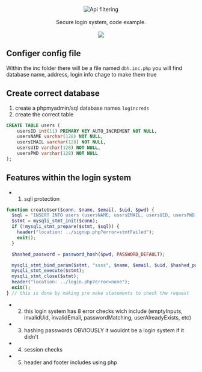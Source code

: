
<p align=center>

  <img src="https://i.imgur.com/u479LPz.png" alt="Api filtering" />

  <br>
  <br>
  <span>Secure login system, code example.<br></span>
  <br>
  <a target="_blank" href="https://www.python.org/downloads/" title="Python version"><img src="https://img.shields.io/badge/php-8.0.1-green.svg"></a>
</p>

## Configer config file
Within the inc folder there will be a file named `dbh.inc.php`
you will find database name, address, login info chage to make them true

## Create correct database
1. create a phpmyadmin/sql database names `logincreds`
2. create the correct table
```sql
CREATE TABLE users (
    usersID int(11) PRIMARY KEY AUTO_INCREMENT NOT NULL,
    usersNAME varchar(128) NOT NULL,
    usersEMAIL varchar(128) NOT NULL,
    usersUID varchar(128) NOT NULL,
    usersPWD varchar(128) NOT NULL
);
```

## Features within the login system
* 1. sqli protection 
```php
function createUser($conn, $name, $email, $uid, $pwd) {
  $sql = "INSERT INTO users (usersNAME, usersEMAIL, usersUID, usersPWD) VALUES (?, ?, ?, ?);";
  $stmt = mysqli_stmt_init($conn);
  if (!mysqli_stmt_prepare($stmt, $sql)) {
    header("location: ../signup.php?error=stmtFailed");
    exit();
  }

  $hashed_password = password_hash($pwd, PASSWORD_DEFAULT);

  mysqli_stmt_bind_param($stmt, "ssss", $name, $email, $uid, $hashed_password);
  mysqli_stmt_execute($stmt);
  mysqli_stmt_close($stmt);
  header("location: ../login.php?error=none");
  exit();
} // this is done by making pre make statements to check the request
```
* 2. this login system has 8 error checks wich include (emptyInputs, invalidUid, invalidEmail, passwordMatching, userAlreadyExists, etc)
* 3. hashing passwords OBVIOUSLY it wouldnt be a login system if it didn't
* 4. session checks
* 5. header and footer includes using php
